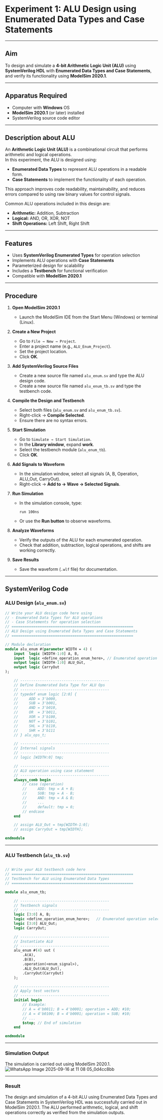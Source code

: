# Experiment 1: ALU Design using Enumerated Data Types and Case Statements

---

## Aim  
To design and simulate a **4-bit Arithmetic Logic Unit (ALU)** using **SystemVerilog HDL** with **Enumerated Data Types and Case Statements**, and verify its functionality using **ModelSim 2020.1**.

---

## Apparatus Required  
- Computer with **Windows** OS  
- **ModelSim 2020.1** (or later) installed  
- SystemVerilog source code editor  

---

## Description about ALU  
An **Arithmetic Logic Unit (ALU)** is a combinational circuit that performs arithmetic and logical operations.  
In this experiment, the ALU is designed using:  
- **Enumerated Data Types** to represent ALU operations in a readable form.  
- **Case Statements** to implement the functionality of each operation.  

This approach improves code readability, maintainability, and reduces errors compared to using raw binary values for control signals.  

Common ALU operations included in this design are:  
- **Arithmetic:** Addition, Subtraction  
- **Logical:** AND, OR, XOR, NOT  
- **Shift Operations:** Left Shift, Right Shift  

---

## Features
- Uses **SystemVerilog Enumerated Types** for operation selection  
- Implements ALU operations with **Case Statements**  
- Parameterized design for scalability  
- Includes a **Testbench** for functional verification  
- Compatible with **ModelSim 2020.1**  

---

## Procedure  

1. **Open ModelSim 2020.1**  
   - Launch the ModelSim IDE from the Start Menu (Windows) or terminal (Linux).  

2. **Create a New Project**  
   - Go to `File → New → Project`.  
   - Enter a project name (e.g., `ALU_Enum_Project`).  
   - Set the project location.  
   - Click **OK**.  

3. **Add SystemVerilog Source Files**  
   - Create a new source file named `alu_enum.sv` and type the ALU design code.  
   - Create a new source file named `alu_enum_tb.sv` and type the testbench code.  

4. **Compile the Design and Testbench**  
   - Select both files (`alu_enum.sv` and `alu_enum_tb.sv`).  
   - Right-click → **Compile Selected**.  
   - Ensure there are no syntax errors.  

5. **Start Simulation**  
   - Go to `Simulate → Start Simulation`.  
   - In the **Library window**, expand **work**.  
   - Select the testbench module (`alu_enum_tb`).  
   - Click **OK**.  

6. **Add Signals to Waveform**  
   - In the simulation window, select all signals (A, B, Operation, ALU_Out, CarryOut).  
   - Right-click → **Add to → Wave → Selected Signals**.  

7. **Run Simulation**  
   - In the simulation console, type:  
     ```
     run 100ns
     ```  
   - Or use the **Run button** to observe waveforms.  

8. **Analyze Waveforms**  
   - Verify the outputs of the ALU for each enumerated operation.  
   - Check that addition, subtraction, logical operations, and shifts are working correctly.  

9. **Save Results**  
   - Save the waveform (`.wlf` file) for documentation.  

---

## SystemVerilog Code  

### ALU Design (`alu_enum.sv`)
```systemverilog
// Write your ALU design code here using
// - Enumerated Data Types for ALU operations
// - Case Statements for operation selection
// ========================================================
// ALU Design using Enumerated Data Types and Case Statements
// ========================================================

// Module declaration
module alu_enum #(parameter WIDTH = 4) (
    input  logic [WIDTH-1:0] A, B,
    input  logic <define_operation_enum_here>, // Enumerated operation selector
    output logic [WIDTH-1:0] ALU_Out,
    output logic CarryOut
);

    // -----------------------------------------
    // Define Enumerated Data Type for ALU Ops
    // -----------------------------------------
    // typedef enum logic [2:0] {
    //     ADD = 3'b000,
    //     SUB = 3'b001,
    //     AND = 3'b010,
    //     OR  = 3'b011,
    //     XOR = 3'b100,
    //     NOT = 3'b101,
    //     SHL = 3'b110,
    //     SHR = 3'b111
    // } alu_ops_t;

    // -----------------------------------------
    // Internal signals
    // -----------------------------------------
    // logic [WIDTH:0] tmp;

    // -----------------------------------------
    // ALU operation using case statement
    // -----------------------------------------
    always_comb begin
        // case (operation)
        //     ADD: tmp = A + B;
        //     SUB: tmp = A - B;
        //     AND: tmp = A & B;
        //     ...
        //     default: tmp = 0;
        // endcase
    end

    // assign ALU_Out = tmp[WIDTH-1:0];
    // assign CarryOut = tmp[WIDTH];

endmodule
```
---

### ALU Testbench (`alu_tb.sv`)
```systemverilog

// Write your ALU testbench code here
// ========================================================
// Testbench for ALU using Enumerated Data Types
// ========================================================

module alu_enum_tb;

    // -----------------------------------------
    // Testbench signals
    // -----------------------------------------
    logic [3:0] A, B;
    logic <define_operation_enum_here>;   // Enumerated operation selector
    logic [3:0] ALU_Out;
    logic CarryOut;

    // -----------------------------------------
    // Instantiate ALU
    // -----------------------------------------
    alu_enum #(4) uut (
        .A(A),
        .B(B),
        .operation(<enum_signal>),
        .ALU_Out(ALU_Out),
        .CarryOut(CarryOut)
    );

    // -----------------------------------------
    // Apply test vectors
    // -----------------------------------------
    initial begin
        // Example:
        // A = 4'b0011; B = 4'b0001; operation = ADD; #10;
        // A = 4'b0100; B = 4'b0001; operation = SUB; #10;
        // ...
        $stop; // End of simulation
    end

endmodule
```
---

### Simulation Output

The simulation is carried out using ModelSim 2020.1.
![WhatsApp Image 2025-09-16 at 11 08 05_0d4cc8bb](https://github.com/user-attachments/assets/026cfc5c-b21f-4d16-ac4f-ac1475914473)


---

### Result

The design and simulation of a 4-bit ALU using Enumerated Data Types and Case Statements in SystemVerilog HDL was successfully carried out in ModelSim 2020.1.
The ALU performed arithmetic, logical, and shift operations correctly as verified from the simulation outputs.

